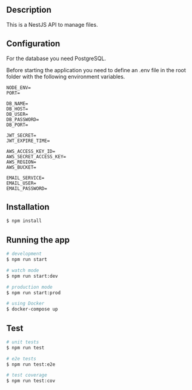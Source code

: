 ## Description

This is a NestJS API to manage files.

## Configuration

For the database you need PostgreSQL.

Before starting the application you need to define an .env file in the root folder with the following environment variables. 

```
NODE_ENV=
PORT=

DB_NAME=
DB_HOST=
DB_USER=
DB_PASSWORD=
DB_PORT=

JWT_SECRET=
JWT_EXPIRE_TIME=

AWS_ACCESS_KEY_ID=
AWS_SECRET_ACCESS_KEY=
AWS_REGION=
AWS_BUCKET=

EMAIL_SERVICE=
EMAIL_USER=
EMAIL_PASSWORD=

```
## Installation


```bash
$ npm install
```

## Running the app

```bash
# development
$ npm run start

# watch mode
$ npm run start:dev

# production mode
$ npm run start:prod

# using Docker
$ docker-compose up
```

## Test

```bash
# unit tests
$ npm run test

# e2e tests
$ npm run test:e2e

# test coverage
$ npm run test:cov
```
